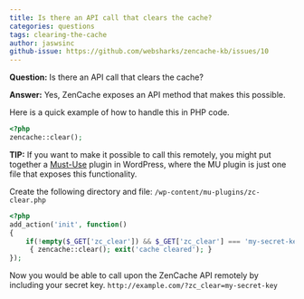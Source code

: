 ```yaml
---
title: Is there an API call that clears the cache?
categories: questions
tags: clearing-the-cache
author: jaswsinc
github-issue: https://github.com/websharks/zencache-kb/issues/10
---
```

**Question:** Is there an API call that clears the cache?

**Answer:** Yes, ZenCache exposes an API method that makes this possible.

Here is a quick example of how to handle this in PHP code.

```php
<?php
zencache::clear();
```

**TIP:** If you want to make it possible to call this remotely, you might put together a [Must-Use](http://codex.wordpress.org/Must_Use_Plugins) plugin in WordPress, where the MU plugin is just one file that exposes this functionality.

Create the following directory and file:
`/wp-content/mu-plugins/zc-clear.php`

```php
<?php
add_action('init', function()
{
    if(!empty($_GET['zc_clear']) && $_GET['zc_clear'] === 'my-secret-key')
     { zencache::clear(); exit('cache cleared'); }
});
```

Now you would be able to call upon the ZenCache API remotely by including your secret key.
`http://example.com/?zc_clear=my-secret-key`
